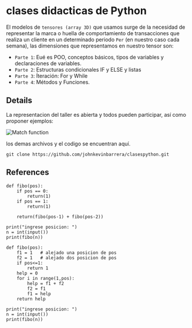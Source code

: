 # clases didacticas de Python

El modelos de `tensores (array 3D)` que usamos surge de la necesidad de representar la marca o huella de comportamiento de transacciones que realiza un cliente en un determinado periodo `Per` (en nuestro caso cada semana), las dimensiones que representamos en nuestro tensor son:

- `Parte 1`: Eué es POO, conceptos básicos, tipos de variables y declaraciones de variables.
- `Parte 2`: Estructuras condicionales IF y ELSE y listas
- `Parte 3`: Íteración: For y While
- `Parte 4`: Métodos y Funciones.

## Details
La representacion del taller es abierta y todos pueden participar, así como proponer ejemplos:

![Match function](https://user-images.githubusercontent.com/7105645/46182744-421d5600-c293-11e8-8b30-efd93fa1395a.png)

los demas archivos y el codigo se encuentran aquí.
```git
git clone https://github.com/johnkevinbarrera/clasespython.git
```

## References

```git
def fibo(pos):
    if pos == 0:
        return(1)
    if pos == 1:
        return(1)

    return(fibo(pos-1) + fibo(pos-2))

print("ingrese posicion: ")
n = int(input())
print(fibo(n))
```

```git
def fibo(pos):
    f1 = 1   # alejado una posicion de pos
    f2 = 1   # alejado dos posicion de pos
    if pos<=1:
        return 1
    help = 0
    for i in range(1,pos):
        help = f1 + f2
        f2 = f1
        f1 = help
    return help

print("ingrese posicion: ")
n = int(input())
print(fibo(n))
```


